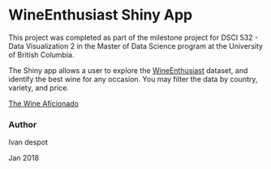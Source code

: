 # WineEnthusiast Shiny App

This project was completed as part of the milestone project for DSCI 532 - Data Visualization 2 in the Master of Data Science program at the University of British Columbia.

The Shiny app allows a user to explore the [WineEnthusiast](https://www.kaggle.com/zynicide/wine-reviews) dataset, and identify the best wine for any occasion. You may filter the data by country, variety, and price.

[The Wine Aficionado](https://ivan-despot.shinyapps.io/wine_shiny/)

### Author
Ivan despot

Jan 2018
